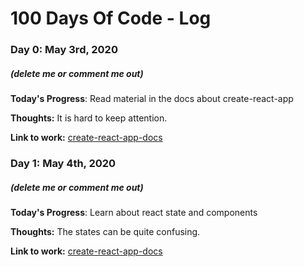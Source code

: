 # 100 Days Of Code - Log

### Day 0: May 3rd, 2020
##### (delete me or comment me out)

**Today's Progress**: Read material in the docs about create-react-app

**Thoughts:** It is hard to keep attention.

**Link to work:** [create-react-app-docs](https://create-react-app.dev/docs/using-global-variables)


### Day 1: May 4th, 2020
##### (delete me or comment me out)

**Today's Progress**: Learn about react state and components

**Thoughts:** The states can be quite confusing.

**Link to work:** [create-react-app-docs](https://create-react-app.dev/docs/using-global-variables)

